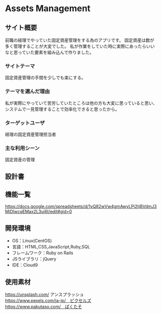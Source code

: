 # Assets Management

## サイト概要
前職の経理でやっていた固定資産管理をする為のアプリです。
固定資産は数が多く管理することが大変でした。
私が作業をしていた時に実際にあったらいいなと思っていた要素を組み込んで作りました。

### サイトテーマ
固定資産管理の手間を少しでも楽にする。

### テーマを選んだ理由
私が実際にやっていて苦労していたところは他の方も大変に思っていると思い、システムで一見管理することで効率化できると思ったから。

### ターゲットユーザ
経理の固定資産管理担当者

### 主な利用シーン
固定資産の管理

## 設計書


## 機能一覧
https://docs.google.com/spreadsheets/d/1yQ82wVw4gmAwyLPj2tjBVdmJ3MiDlwcqEMax2L3uj6I/edit#gid=0

## 開発環境
- OS：Linux(CentOS)
- 言語：HTML,CSS,JavaScript,Ruby,SQL
- フレームワーク：Ruby on Rails
- JSライブラリ：jQuery
- IDE：Cloud9

## 使用素材
https://unsplash.com/  アンスプラッシュ  
https://www.pexels.com/ja-jp/　ピクセルズ  
https://www.pakutaso.com/　ぱくたそ  
